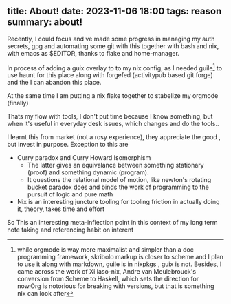 title: About!
date: 2023-11-06 18:00
tags: reason
summary: about!
---

Recently, I could focus and  ve made some progress in managing my auth secrets, gpg and automating
some git with this together with bash and nix, with emacs as $EDITOR, thanks to flake and
home-manager.

In process of adding a guix overlay to to my nix config, as I needed guile[^1] to use haunt for
this place along with forgefed (activitypub based git forge) and the I can abandon this place.

At the same time I am putting a nix flake together to stabelize my orgmode (finally)

Thats my flow with tools, I don't put time because I know something, but when it's useful in
everyday desk issues, which changes and  do the tools..

I learnt this from market (not a rosy experience), they appreciate the good , but invest in purpose.
Exception to this are

- Curry paradox and Curry Howard Isomorphism
  - The latter gives an equivalance between something stationary (proof) and something dynamic
  (program).
  - It questions the relational model of motion, like newton's rotating bucket paradox does and
  binds the work of programming to the pursuit of logic and pure math
- Nix is an interesting juncture tooling for tooling friction in actually doing it, theory, takes
time and effort

So This an interesting meta-inflection point in this context of my long term note taking and
referencing habit on interent
[^1]: while orgmode is way more maximalist and simpler than a doc programming framework, skribolo
markup is closer to scheme and I plan to use it along with markdown, guile is in nixpkgs , guix is
not. Besides, I came across the work of Xi Iaso-nix, Andre van Meulebrouck's conversion from Scheme
to Haskell, which sets the direction for now.Org is notorious for breaking with versions, but that
is something nix can look after